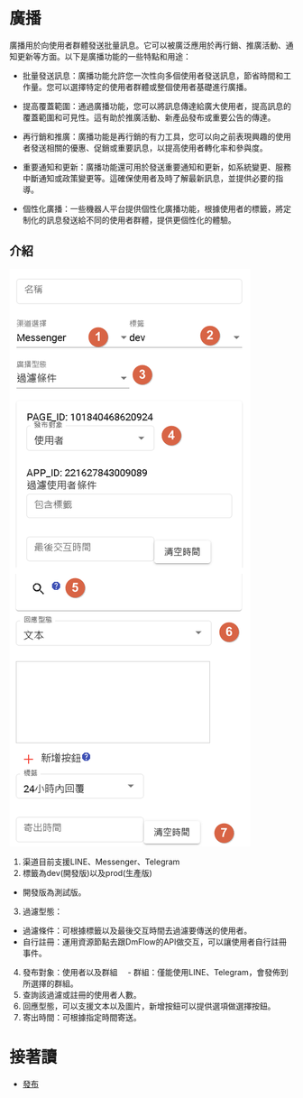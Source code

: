 # 廣播

廣播用於向使用者群體發送批量訊息。它可以被廣泛應用於再行銷、推廣活動、通知更新等方面。以下是廣播功能的一些特點和用途：

- 批量發送訊息：廣播功能允許您一次性向多個使用者發送訊息，節省時間和工作量。您可以選擇特定的使用者群體或整個使用者基礎進行廣播。

- 提高覆蓋範圍：通過廣播功能，您可以將訊息傳達給廣大使用者，提高訊息的覆蓋範圍和可見性。這有助於推廣活動、新產品發布或重要公告的傳達。

- 再行銷和推廣：廣播功能是再行銷的有力工具，您可以向之前表現興趣的使用者發送相關的優惠、促銷或重要訊息，以提高使用者轉化率和參與度。

- 重要通知和更新：廣播功能還可用於發送重要通知和更新，如系統變更、服務中斷通知或政策變更等。這確保使用者及時了解最新訊息，並提供必要的指導。

- 個性化廣播：一些機器人平台提供個性化廣播功能，根據使用者的標籤，將定制化的訊息發送給不同的使用者群體，提供更個性化的體驗。

## 介紹

![](../../../../../../images/tw/bot-broadcast-intro.png)

1. 渠道目前支援LINE、Messenger、Telegram
2. 標籤為dev(開發版)以及prod(生產版)
  - 開發版為測試版。
3. 過濾型態：
  - 過濾條件：可根據標籤以及最後交互時間去過濾要傳送的使用者。
  - 自行註冊：運用資源節點去跟DmFlow的API做交互，可以讓使用者自行註冊事件。
4. 發布對象：使用者以及群組
　- 群組：僅能使用LINE、Telegram，會發佈到所選擇的群組。
5. 查詢該過濾或註冊的使用者人數。
6. 回應型態，可以支援文本以及圖片，新增按鈕可以提供選項做選擇按鈕。
7. 寄出時間：可根據指定時間寄送。
　　　

# 接著讀
- [發布](../../tutorials/docs/bot-published.html)